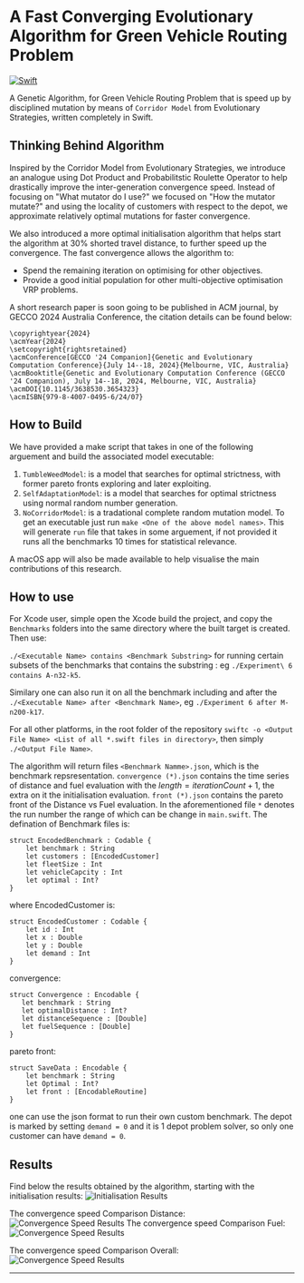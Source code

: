 # A Fast Converging Evolutionary Algorithm for Green Vehicle Routing Problem
[![Swift](https://www.swift.org/assets/images/swift~dark.svg)](https://www.swift.org)

A Genetic Algorithm, for Green Vehicle Routing Problem that is speed up by disciplined mutation by means of `Corridor Model` from Evolutionary Strategies, written completely in Swift.

## Thinking Behind Algorithm
Inspired by the Corridor Model from Evolutionary Strategies, we introduce an analogue using Dot Product and Probabilitstic Roulette Operator to help drastically improve the inter-generation convergence speed. Instead of focusing on "What mutator do I use?" we focused on "How the mutator mutate?" and using the locality of customers with respect to the depot, we approximate relatively optimal mutations for faster convergence. 

We also introduced a more optimal initialisation algorithm that helps start the algorithm at 30% shorted travel distance, to further speed up the convergence. The fast convergence allows the algorithm to:

*  Spend the remaining iteration on optimising for other objectives.
*  Provide a good initial population for other multi-objective optimisation VRP problems.

A short research paper is soon going to be published in ACM journal, by GECCO 2024 Australia Conference, the citation details can be found below:
```
\copyrightyear{2024}
\acmYear{2024}
\setcopyright{rightsretained}
\acmConference[GECCO '24 Companion]{Genetic and Evolutionary Computation Conference}{July 14--18, 2024}{Melbourne, VIC, Australia}
\acmBooktitle{Genetic and Evolutionary Computation Conference (GECCO '24 Companion), July 14--18, 2024, Melbourne, VIC, Australia}
\acmDOI{10.1145/3638530.3654323}
\acmISBN{979-8-4007-0495-6/24/07}
```

## How to Build
We have provided a make script that takes in one of the following arguement and build the associated model executable:
1. `TumbleWeedModel`: is a model that searches for optimal strictness, with former pareto fronts exploring and later exploiting.
2. `SelfAdaptationModel`: is a model that searches for optimal strictness using normal random number generation.
3. `NoCorridorModel`: is a tradational complete random mutation model.
To get an executable just run `make <One of the above model names>`. This will generate `run` file that takes in some arguement, if not provided it runs all the benchmarks 10 times for statistical relevance.

A macOS app will also be made available to help visualise the main contributions of this research.

## How to use
For Xcode user, simple open the Xcode build the project, and copy the `Benchmarks` folders into the same directory where the built target is created. Then use:

 `./<Executable Name> contains <Benchmark Substring>` for running certain subsets of the benchmarks that contains the substring : eg `./Experiment\ 6 contains A-n32-k5`. 

Similary one can also run it on all the benchmark including and after the `./<Executable Name> after <Benchmark Name>`, eg `./Experiment 6 after M-n200-k17`.

For all other platforms, in the root folder of the repository `swiftc -o <Output File Name> <List of all *.swift files in directory>`, then simply `./<Output File Name>`.

The algorithm will return files `<Benchmark Namme>.json`, which is the benchmark repsresentation. `convergence (*).json` contains the time series of distance and fuel evaluation with the $length = iterationCount + 1$, the extra on it the initialisation evaluation. `front (*).json` contains the pareto front of the Distance vs Fuel evaluation. In the aforementioned file `*` denotes the run number the range of which can be change in `main.swift`. The defination of Benchmark files is:
```
struct EncodedBenchmark : Codable {
    let benchmark : String
    let customers : [EncodedCustomer]
    let fleetSize : Int
    let vehicleCapcity : Int
    let optimal : Int?
}
```
where EncodedCustomer is:
```
struct EncodedCustomer : Codable {
    let id : Int
    let x : Double
    let y : Double
    let demand : Int
}
```
convergence:
 
 ```
 struct Convergence : Encodable {
    let benchmark : String
    let optimalDistance : Int?
    let distanceSequence : [Double]
    let fuelSequence : [Double]
}
 ```

pareto front:
```
struct SaveData : Encodable {
    let benchmark : String
    let Optimal : Int?
    let front : [EncodableRoutine]
}
```
one can use the json format to run their own custom benchmark. The depot is marked by setting `demand = 0` and it is 1 depot problem solver, so only one customer can have `demand = 0`.

## Results
Find below the results obtained by the algorithm, starting with the 
initialisation results:
![Initialisation Results](./Assets/InitialisationResults.png "Initialisation Results.")

The convergence speed Comparison Distance:
![Convergence Speed Results](./Assets/AUC-Distance.png "Convergence Speed Results Distance.")
The convergence speed Comparison Fuel:
![Convergence Speed Results](./Assets/AUC-Fuel.png "Convergence Speed Results Fuel.")

The convergence speed Comparison Overall:
![Convergence Speed Results](./Assets/AUC-Overall.png "Convergence Speed Results Overall.")


---
